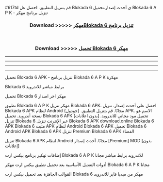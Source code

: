 #617td قم بتنزيل التطبيق. احصل عل Blokada 6  ى أحدث إصدار.تحميل Blokada 6  A P K - تنزيل برنامج مهكر



<div align="center">
<h3>Download >>>>> <a href="https://ar-sites.web.app/?ar= Blokada 6 ">مهكرBlokada 6  تنزيل برنامج</a></h3><br>

<h3>Download >>>>> <a href="https://ar-sites.web.app/?ar= Blokada 6 ">تحميل Blokada 6  مهكر</a></h3>
</div>


----------------------------------------------------------

----------------------------------------------------------

----------------------------------------------------------

----------------------------------------------------------


تحميل Blokada 6  APK - تنزيل برنامج Blokada 6  A P K مهكرة

Blokada 6  برابط مباشر للاندرويد

تحميل Blokada 6  مهكر اخر اصدار

تطبيق Blokada 6  A P K مهكر
تنزيل Blokada 6  APK. احصل على أحدث إصدار.
تنزيل Blokada 6  APK لنظام Android مجانًا.
قم بتنزيل التطبيق. {جودول} APK. الاسم هو نسخة أندرويد.
تحميل Blokada 6  APK [بدون اعلانات]
تحميل مود مجاني للاندرويد.
تنزيل Blokada 6  عبر الإنترنت
تنزيل Blokada 6  APK
download.online Blokada 6  APK
Blokada 6  مثبت APK لنظام Android
Blokada 6  APK
تحميل Blokada 6  Android APK
Blokada 6  APK تنزيل Premium
Blokada 6  APK الفضاء

تنزيل Blokada 6  APK لنظام Android مجانًا. أحدث إصدار [Premium] MOD [بدون إعلانات]

إضافات تهكير برنامج بيكس ارت Blokada 6  A P K للاندرويد برابط مباشر مجانا

أدوات التعديل الأساسية بعد تحميل تطبيق بيكس ارت مهكر Blokada 6  A P K مجانا

القوالب الجاهزة بعد تحميل بيكس ارت Blokada 6  مهكر من ميديا فاير للاندرويد



